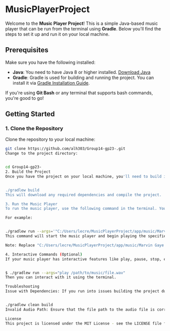 # MusicPlayerProject

Welcome to the **Music Player Project**! This is a simple Java-based music player that can be run from the terminal using **Gradle**. Below you'll find the steps to set it up and run it on your local machine.

## Prerequisites

Make sure you have the following installed:
- **Java**: You need to have Java 8 or higher installed. [Download Java](https://www.oracle.com/java/technologies/javase-downloads.html)
- **Gradle**: Gradle is used for building and running the project. You can install it via [Gradle Installation Guide](https://gradle.org/install/).

If you're using **Git Bash** or any terminal that supports bash commands, you're good to go!

## Getting Started

### 1. Clone the Repository
Clone the repository to your local machine:

```bash
git clone https://github.com/alh303/Group14-gp23-.git
Change to the project directory:


cd Group14-gp23-
2. Build the Project
Once you have the project on your local machine, you'll need to build it using Gradle. From the terminal, run the following command:


./gradlew build
This will download any required dependencies and compile the project.

3. Run the Music Player
To run the music player, use the following command in the terminal. You'll need to provide the path to the audio file you wish to play. Make sure the audio file is in a supported format (e.g., .wav, .mp3).

For example:


./gradlew run --args='"C:/Users/lecre/MusicPlayerProject/app/music/Marvin Gaye - Whats Going On.wav"'
This command will start the music player and begin playing the specified file.

Note: Replace "C:/Users/lecre/MusicPlayerProject/app/music/Marvin Gaye - Whats Going On.wav" with the path to your own audio file if you want to play a different song.

4. Interactive Commands (Optional)
If your music player has interactive features like play, pause, stop, etc., you can enter those commands after running the player. For example, if your program supports commands like "pause" or "stop", it might look like this:


$ ./gradlew run --args="play /path/to/music/file.wav"
Then you can interact with it using the terminal.

Troubleshooting
Issue with Dependencies: If you run into issues building the project due to missing dependencies, try running:


./gradlew clean build
Invalid Audio Path: Ensure that the file path to the audio file is correct. If you receive a "file not found" error, check that the path is valid.

License
This project is licensed under the MIT License - see the LICENSE file for details.



